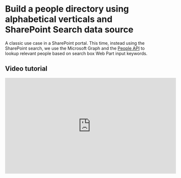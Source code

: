 # Build a people directory using alphabetical verticals and SharePoint Search data source

A classic use case in a SharePoint portal. This time, instead using the SharePoint search, we use the Microsoft Graph and the [People API](https://docs.microsoft.com/en-us/graph/people-example#search-people) to lookup relevant people based on search box Web Part input keywords.

## Video tutorial

<iframe width="560" height="315" src="https://www.youtube.com/embed/yKkMavHAMHs" frameborder="0" allow="accelerometer; autoplay; encrypted-media; gyroscope; picture-in-picture" allowfullscreen></iframe>